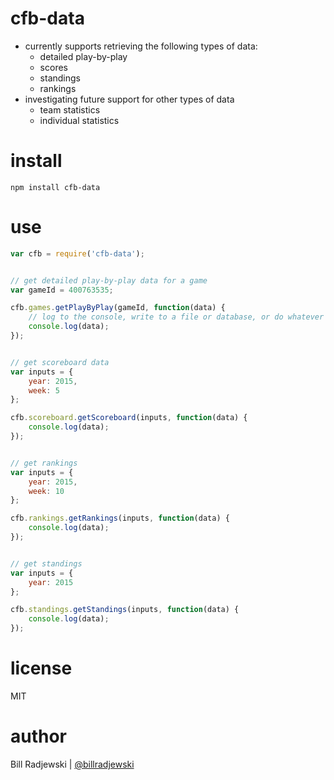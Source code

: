 # cfb-data

- currently supports retrieving the following types of data:
    - detailed play-by-play
    - scores
    - standings
    - rankings
- investigating future support for other types of data
    - team statistics
    - individual statistics

# install
```shell
npm install cfb-data
```

# use
```javascript
var cfb = require('cfb-data');


// get detailed play-by-play data for a game
var gameId = 400763535;

cfb.games.getPlayByPlay(gameId, function(data) {
    // log to the console, write to a file or database, or do whatever you will
    console.log(data);
});


// get scoreboard data
var inputs = {
    year: 2015,
    week: 5
};

cfb.scoreboard.getScoreboard(inputs, function(data) {
    console.log(data);
});


// get rankings
var inputs = {
    year: 2015,
    week: 10
};

cfb.rankings.getRankings(inputs, function(data) {
    console.log(data);
});


// get standings
var inputs = {
    year: 2015
};

cfb.standings.getStandings(inputs, function(data) {
    console.log(data);
});
```

# license
MIT

# author
Bill Radjewski | [@billradjewski](https://twitter.com/billradjewski)